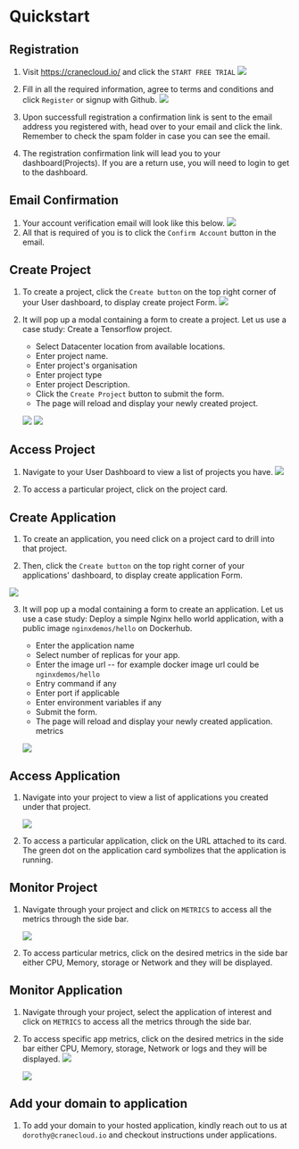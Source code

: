 # Quickstart

## Registration
1. Visit <https://cranecloud.io/> and click the `START FREE TRIAL`
![](../img/get_started.png)

2. Fill in all the required information, agree to terms and conditions and click `Register` or signup with Github.
![](../img/register.png)

3. Upon successfull registration a confirmation link is sent to the email address you registered with, head over to your email and click the link. Remember to check the spam folder in case you can see the email. 

4. The registration confirmation link will lead you to your dashboard(Projects). If you are a return use, you will need to login to get to the dashboard. 

## Email Confirmation
1. Your account verification email will look like this below. 
![](../img/test_user.png)
2. All that is required of you is to click the `Confirm Account` button in the email.

## Create Project
1. To create a project, click the `Create button` on the top right corner of your User dashboard, to display create project Form.
![](../img/projectsDashboard.png)

2. It will pop up a modal containing a form to create a project. Let us use a case study: Create a Tensorflow project. 

    - Select Datacenter location from available locations.
    - Enter project name.
    - Enter project's organisation
    - Enter project type
    - Enter project Description.
    - Click the `Create Project` button to submit the form.
    - The page will reload and display your newly created project. 
    
    ![](../img/create_project_form.png)
    ![](../img/create_project_form2.png)

## Access Project
1. Navigate to your User Dashboard to view a list of projects you have.
    ![](../img/user_projects.png)

2. To access a particular project, click on the project card. 

## Create Application
1. To create an application, you need click on a project card to drill into that project.  

2. Then, click the `Create button` on the top right corner of your applications' dashboard, to display create application Form.

![](../img/appDashboard.png)

3. It will pop up a modal containing a form to create an application. Let us use a case study: Deploy a simple Nginx hello world application, with a public image `nginxdemos/hello` on Dockerhub. 

    - Enter the application name 
    - Select number of replicas for your app.
    - Enter the image url -- for example docker image url could be `nginxdemos/hello`
    - Entry command if any
    - Enter port if applicable 
    - Enter environment variables if any
    - Submit the form.
    - The page will reload and display your newly created application. 
    metrics

    ![](../img/createAppUpper.png)

## Access Application
1. Navigate into your project to view a list of applications you created under that project.

    ![](../img/apps_page.png)

2. To access a particular application, click on the URL attached to its card. The green dot on the application card symbolizes that the application is running. 

## Monitor Project
1. Navigate through your project and click on `METRICS` to access all the metrics through the side bar.

    ![](https://user-images.githubusercontent.com/32802973/92147589-077bab00-ee24-11ea-9781-89d423c0a31a.png)

2. To access particular metrics, click on the desired metrics in the side bar either CPU, Memory, storage or Network and they will be displayed.

## Monitor Application
1. Navigate through your project, select the application of interest and click on `METRICS` to access all the metrics through the side bar.

2. To access specific app metrics, click on the desired metrics in the side bar either CPU, Memory, storage, Network or logs and they will be displayed.
    ![](../img/appMetrics.png)

    ![](../img/logspage.png)
## Add your domain to application
1. To add your domain to your hosted application, kindly reach out to us at `dorothy@cranecloud.io` and checkout instructions under applications.
